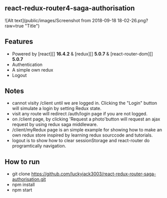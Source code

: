 ## react-redux-router4-saga-authorisation
![Alt text](public/images/Screenshot from 2018-09-18 18-02-26.png?raw=true "Title")
## Features

* Powered by [react][] **16.4.2** & [redux][] **5.0.7** & [react-router-dom][] **5.0.7**
* Authentication
* A simple own redux
* Logout

## Notes

 * cannot visity /client until we are logged in. Clicking the "Login" button will simulate a login by setting Redux state.
 * visit any route will redirect /auth/login page if you are not logged.
 * on /client page, by clicking 'Request a photo'button will request an ajax request by using redux saga middleware.
 * /client/myRedux page is an simple example for showing how to make an own redux store inspired by learning redux sourccode and tutorials.
 * logout is to show how to clear sessionStorage and react-router do programtically navigation.

## How to run

 * git clone https://github.com/luckyjack3003/react-redux-router-saga-authorisation.git
 * npm install
 * npm start

